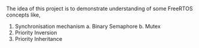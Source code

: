 The idea of this project is to demonstrate understanding of some FreeRTOS concepts like,

1. Synchronisation mechanism 
	a. Binary Semaphore
	b. Mutex
2. Priority Inversion
2. Priority Inheritance

